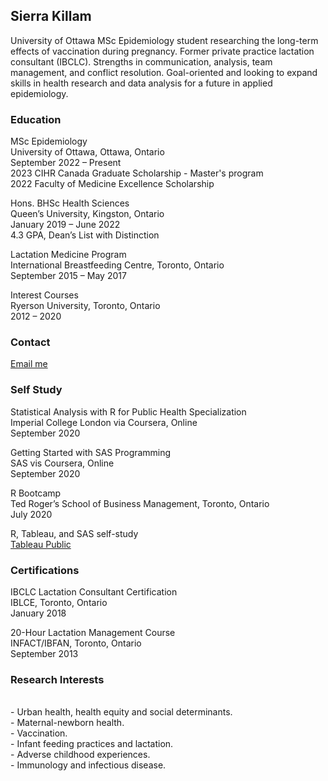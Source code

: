## Sierra Killam

University of Ottawa MSc Epidemiology student researching the long-term effects of vaccination during pregnancy. Former private practice lactation consultant (IBCLC). Strengths in communication, analysis, team management, and conflict resolution. Goal-oriented and looking to expand skills in health research and data analysis for a future in applied epidemiology. 

### Education

MSc Epidemiology
<br>University of Ottawa, Ottawa, Ontario
<br>September 2022 – Present
<br>2023 CIHR Canada Graduate Scholarship - Master's program
<br>2022 Faculty of Medicine Excellence Scholarship

Hons. BHSc Health Sciences
<br>Queen’s University, Kingston, Ontario
<br>January 2019 – June 2022
<br>4.3 GPA, Dean’s List with Distinction

Lactation Medicine Program
<br>International Breastfeeding Centre, Toronto, Ontario
<br>September 2015 – May 2017

Interest Courses
<br>Ryerson University, Toronto, Ontario
<br>2012 – 2020

### Contact
<a href="mailto:sierra.killam@uottawa.ca">Email me</a>

### Self Study

Statistical Analysis with R for Public Health Specialization
<br>Imperial College London via Coursera, Online
<br>September 2020

Getting Started with SAS Programming
<br>SAS vis Coursera, Online
<br>September 2020

R Bootcamp
<br>Ted Roger’s School of Business Management, Toronto, Ontario
<br>July 2020

R, Tableau, and SAS self-study
<br><a href="https://public.tableau.com/profile/sierra3163#!/?newProfile=&activeTab=0">Tableau Public</a>

### Certifications

IBCLC Lactation Consultant Certification
<br>IBLCE, Toronto, Ontario
<br>January 2018

20-Hour Lactation Management Course
<br>INFACT/IBFAN, Toronto, Ontario 
<br>September 2013

### Research Interests

<br>- Urban health, health equity and social determinants. 
<br>- Maternal-newborn health. 
<br>- Vaccination.
<br>- Infant feeding practices and lactation. 
<br>- Adverse childhood experiences. 
<br>- Immunology and infectious disease. 
